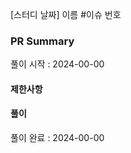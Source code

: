 [스터디 날짜] 이름 #이슈 번호
<!-- ex) [2024-11-25] yuri #011 제목에 복붙하고 지워주세용 -->



### PR Summary
풀이 시작 : 2024-00-00 

#### 제한사항

#### 풀이

풀이 완료 : 2024-00-00 
